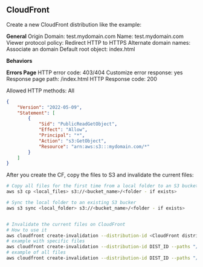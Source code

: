 

## CloudFront

Create a new CloudFront distribution like the example:

**General**
Origin Domain: test.mydomain.com
Name: test.mydomain.com
Viewer protocol policy: Redirect HTTP to HTTPS
Alternate domain names: Associate an domain
Default root object: index.html

**Behaviors**

**Errors Page**
HTTP  error code: 403/404
Customize error response: yes
Response page path:  /index.html
HTTP Response code: 200


Allowed HTTP methods: All

```json
{
    "Version": "2022-05-09",
    "Statement": [
        {
            "Sid": "PublicReadGetObject",
            "Effect": "Allow",
            "Principal": "*",
            "Action": "s3:GetObject",
            "Resource": "arn:aws:s3:::mydomain.com/*"
        }
    ]
}
```

After you create the CF, copy the files to S3 and invalidate the current files:
```sh
# Copy all files for the first time from a local folder to an S3 bucket
aws s3 cp <local_files> s3://<bucket_name>/<folder - if exists>

# Sync the local folder to an existing S3 bucker
aws s3 sync <local_folder> s3://<bucket_name>/<folder - if exists>


# Invalidate the current files on CloudFront
# How to use it
aws cloudfront create-invalidation --distribution-id <CloudFront distribution id> --paths <list invalidates paths>
# example with specific files
aws cloudfront create-invalidation --distribution-id DIST_ID --paths "/example-path/example-file.jpg" "/example-path/example-file2.png"
# example of all files
aws cloudfront create-invalidation --distribution-id DIST_ID --paths "/*"
```




